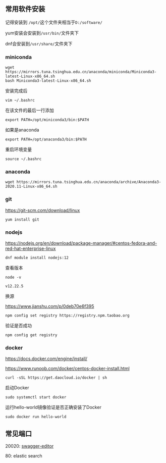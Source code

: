 ## 常用软件安装

记得安装到 `/opt/`这个文件夹相当于`D:/software/`

yum安装会安装到`/usr/bin/`文件夹下

dnf会安装到`/usr/share/`文件夹下

### miniconda

```
wget https://mirrors.tuna.tsinghua.edu.cn/anaconda/miniconda/Miniconda3-latest-Linux-x86_64.sh
bash Miniconda3-latest-Linux-x86_64.sh
```

安装完成后

```
vim ~/.bashrc
```

在该文件的最后一行添加

```
export PATH=/opt/miniconda3/bin:$PATH
```

如果是anaconda

```
export PATH=/opt/anaconda3/bin:$PATH
```



重启环境变量

```
source ~/.bashrc
```

### anaconda

```
wget https://mirrors.tuna.tsinghua.edu.cn/anaconda/archive/Anaconda3-2020.11-Linux-x86_64.sh
```

### git

https://git-scm.com/download/linux

```
yum install git
```

### nodejs

https://nodejs.org/en/download/package-manager/#centos-fedora-and-red-hat-enterprise-linux

```
dnf module install nodejs:12
```

查看版本

```
node -v
```

```
v12.22.5
```

换源

https://www.jianshu.com/p/0deb70e6f395

```
npm config set registry https://registry.npm.taobao.org
```

验证是否成功

```
npm config get registry
```

### docker

https://docs.docker.com/engine/install/

https://www.runoob.com/docker/centos-docker-install.html

```shell
curl -sSL https://get.daocloud.io/docker | sh
```

启动Docker

```
sudo systemctl start docker
```

运行hello-world镜像验证是否正确安装了Docker

```
sudo docker run hello-world
```





## 常见端口

20020: [swagger-editor](https://github.com/swagger-api/swagger-editor)

80: elastic search


